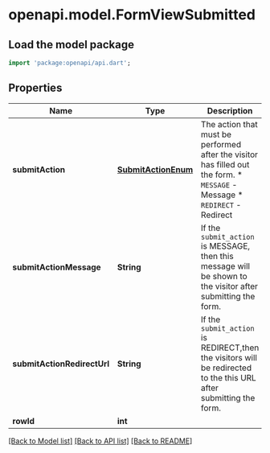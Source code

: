 # openapi.model.FormViewSubmitted

## Load the model package
```dart
import 'package:openapi/api.dart';
```

## Properties
Name | Type | Description | Notes
------------ | ------------- | ------------- | -------------
**submitAction** | [**SubmitActionEnum**](SubmitActionEnum.md) | The action that must be performed after the visitor has filled out the form.  * `MESSAGE` - Message * `REDIRECT` - Redirect | [optional] 
**submitActionMessage** | **String** | If the `submit_action` is MESSAGE, then this message will be shown to the visitor after submitting the form. | [optional] 
**submitActionRedirectUrl** | **String** | If the `submit_action` is REDIRECT,then the visitors will be redirected to the this URL after submitting the form. | [optional] 
**rowId** | **int** |  | 

[[Back to Model list]](../README.md#documentation-for-models) [[Back to API list]](../README.md#documentation-for-api-endpoints) [[Back to README]](../README.md)


